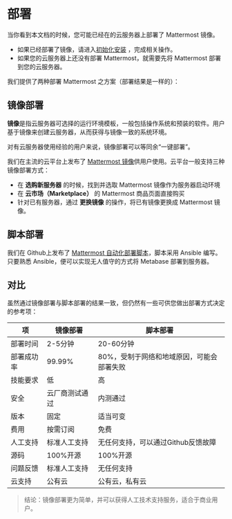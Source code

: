 # 部署

当你看到本文档的时候，您可能已经在的云服务器上部署了 Mattermost 镜像。

- 如果已经部署了镜像，请进入[初始化安装](/zh/stack-installation.md) ，完成相关操作。
- 如果您的云服务器上还没有部署 Mattermost，就需要先将 Mattermost 部署到您的云服务器。

我们提供了两种部署 Mattermost 之方案（部署结果是一样的）：

## 镜像部署

**镜像**是指云服务器可选择的运行环境模板，一般包括操作系统和预装的软件。用户基于镜像来创建云服务器，从而获得与镜像一致的系统环境。

对有云服务器使用经验的用户来说，镜像部署可以等同余“一键部署”。

我们在主流的云平台上发布了 [Mattermost 镜像](https://apps.websoft9.com/mattermost)供用户使用。云平台一般支持三种镜像部署方式：

* 在 **选购新服务器** 的时候，找到并选取 Mattermost 镜像作为服务器启动环境
* 在 **云市场（Marketplace）**  的 Mattermost 商品页面直接购买
* 针对已有服务器，通过 **更换镜像** 的操作，将已有镜像更换成 Mattermost 镜像。

## 脚本部署

我们在 Github上发布了 [Mattermost 自动化部署脚本](https://github.com/Websoft9/ansible-mattermost)，脚本采用 Ansible 编写。只要熟悉 Ansible，便可以实现无人值守的方式将 Metabase 部署到服务器。

## 对比

虽然通过镜像部署与脚本部署的结果一致，但仍然有一些可供您做出部署方式决定的参考项：

|  项   |  镜像部署   |  脚本部署   |
| --- | --- | --- |
|  部署时间   |  2-5分钟   |  20-60分钟   |
|  部署成功率   |  99.99%   |  80%，受制于网络和地域原因，可能会部署失败   |
|  技能要求   |  低   |  高   |
|  安全   |  云厂商测试通过   |  内测通过   |
|  版本   |  固定   |  适当可变   |
|  费用   |  按需订阅  |  免费   |
|  人工支持   |  标准人工支持  |  无任何支持，可以通过Github反馈故障   |
|  源码   |  100%开源  |  100%开源   |
|  问题反馈   |  标准人工支持  |  无任何支持   |
|  云支持   |  公有云  |  公有云，私有云   |

> 结论：镜像部署更为简单，并可以获得人工技术支持服务，适合于商业用户。